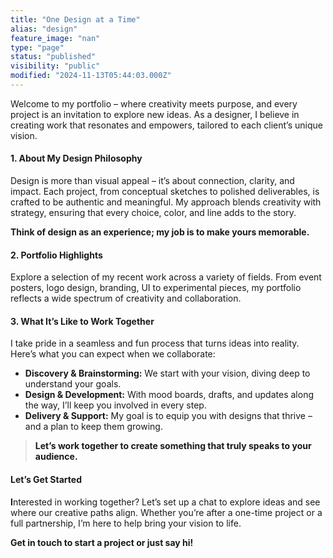 ```yaml
---
title: "One Design at a Time"
alias: "design"
feature_image: "nan"
type: "page"
status: "published"
visibility: "public"
modified: "2024-11-13T05:44:03.000Z"
---
```


<p>Welcome to my portfolio – where creativity meets purpose, and every project is an invitation to explore new ideas. As a designer, I believe in creating work that resonates and empowers, tailored to each client’s unique vision.</p><h4 id="1-about-my-design-philosophy">1. About My Design Philosophy</h4><p>Design is more than visual appeal – it’s about connection, clarity, and impact. Each project, from conceptual sketches to polished deliverables, is crafted to be authentic and meaningful. My approach blends creativity with strategy, ensuring that every choice, color, and line adds to the story.</p><p><strong>Think of design as an experience; my job is to make yours memorable.</strong></p><h4 id="2-portfolio-highlights">2. Portfolio Highlights</h4><p>Explore a selection of my recent work across a variety of fields. From event posters, logo design, branding, UI to experimental pieces, my portfolio reflects a wide spectrum of creativity and collaboration.</p>
<figure class="kg-card kg-gallery-card kg-width-wide"><div class="kg-gallery-container"><div class="kg-gallery-row"><div class="kg-gallery-image">
<a src="__GHOST_URL__/content/images/2024/11/Untitled-11-copy.jpg" width="1439" height="1685" loading="lazy" alt="" srcset="__GHOST_URL__/content/images/size/w600/2024/11/Untitled-11-copy.jpg 600w, __GHOST_URL__/content/images/size/w1000/2024/11/Untitled-11-copy.jpg 1000w, __GHOST_URL__/content/images/2024/11/Untitled-11-copy.jpg 1439w" sizes="(min-width: 720px) 720px"></div><div class="kg-gallery-image">
<a src="__GHOST_URL__/content/images/2024/11/Untitled---November-12--2024-21.03-1.png" width="1990" height="1936" loading="lazy" alt="" srcset="__GHOST_URL__/content/images/size/w600/2024/11/Untitled---November-12--2024-21.03-1.png 600w, __GHOST_URL__/content/images/size/w1000/2024/11/Untitled---November-12--2024-21.03-1.png 1000w, __GHOST_URL__/content/images/size/w1600/2024/11/Untitled---November-12--2024-21.03-1.png 1600w, __GHOST_URL__/content/images/2024/11/Untitled---November-12--2024-21.03-1.png 1990w" sizes="(min-width: 720px) 720px"></div></div></div>
</figure><h4 id="3-what-it%E2%80%99s-like-to-work-together">3. What It’s Like to Work Together</h4><p>I take pride in a seamless and fun process that turns ideas into reality. Here’s what you can expect when we collaborate: </p><ul><li><strong>Discovery &amp; Brainstorming:</strong>&nbsp;We start with your vision, diving deep to understand your goals. </li><li><strong>Design &amp; Development:</strong>&nbsp;With mood boards, drafts, and updates along the way, I’ll keep you involved in every step. </li><li><strong>Delivery &amp; Support:</strong>&nbsp;My goal is to equip you with designs that thrive – and a plan to keep them growing.</li></ul><blockquote class="kg-blockquote-alt"><strong>Let’s work together to create something that truly speaks to your audience.</strong></blockquote><h4 id="let%E2%80%99s-get-started">Let’s Get Started</h4><p><strong>I</strong>nterested in working together? Let’s set up a chat to explore ideas and see where our creative paths align. Whether you’re after a one-time project or a full partnership, I’m here to help bring your vision to life.</p><p><strong>Get in touch to start a project or just say hi!</strong></p>
